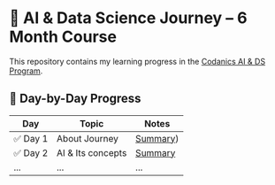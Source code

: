 # 🧠 AI & Data Science Journey – 6 Month Course
This repository contains my learning progress in the [Codanics AI & DS Program](https://codanics.com/courses/six-months-of-ai-and-data-science-mentorship-program/).

## 📅 Day-by-Day Progress

| Day | Topic | Notes |
|-----|-------|-------|
| ✅ Day 1 | About Journey | [Summary](https://github.com/fahadkhanfahad/ai-datascience-learning/blob/master/Day1-%20Knowing%20about%20journey.md))|
| ✅ Day 2 | AI & Its concepts | [Summary](https://github.com/fahadkhanfahad/ai-datascience-learning/blob/master/Day2%20-%20AI%20%26%20its%20concepts.md) |
| ... | ... | ... |

